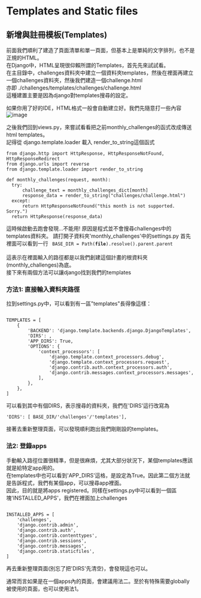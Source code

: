 # Templates and Static files
## 新增與註冊模板(Templates)
前面我們順利了建造了頁面清單和單一頁面，但基本上是單純的文字排列，也不是正規的HTML。<br>
在Django中，HTML呈現很仰賴所謂的Templates，首先先來試試看。<br>
在主目錄中，challenges資料夾中建立一個資料夾templates，然後在裡面再建立一個challenges資料夾，然後我們建造一個challenge.html<br>
亦即 ./challenges/templates/challenges/challenge.html<br>
這種建置主要是因為django對templates搜尋的設定。


如果你用了好的IDE，HTML格式一般會自動建立好。我們先隨意打一些內容
![image](https://user-images.githubusercontent.com/43126022/177176893-b50eb33a-3254-464e-ba89-6525eec789a5.png)

之後我們回到views.py，來嘗試看看把之前monthly_challenges的函式改成傳送html templates。<br>
記得從 django.template.loader 載入 render_to_string這個函式
<pre><code>from django.http import HttpResponse, HttpResponseNotFound, HttpResponseRedirect
from django.urls import reverse
from django.template.loader import render_to_string  
  
def monthly_challenges(request, month):
  try:
      challenge_text = monthly_challenges_dict[month]
      response_data = render_to_string("challenges/challenge.html")
  except:
      return HttpResponseNotFound("this month is not supported. Sorry.")
  return HttpResponse(response_data)
</code></pre>

這時候啟動去跑會發現...不能用!
原因是程式並不會搜尋challenges中的templates資料夾。
請打開子資料夾'monthly_challenges'中的settings.py
首先裡面可以看到一行
<code> BASE_DIR = Path(__file__).resolve().parent.parent </code> <br>
這表示在裡面輸入的路徑都是以我們創建這個計畫的根資料夾(monthly_challenges)為底。<br>
接下來有兩個方法可以讓django找到我們的templates
### 方法1: 直接輸入資料夾路徑
拉到settings.py中，可以看到有一區"templates"長得像這樣：
<pre><code>
TEMPLATES = [
    {
        'BACKEND': 'django.template.backends.django.DjangoTemplates',
        'DIRS': ,
        'APP_DIRS': True,
        'OPTIONS': {
            'context_processors': [
                'django.template.context_processors.debug',
                'django.template.context_processors.request',
                'django.contrib.auth.context_processors.auth',
                'django.contrib.messages.context_processors.messages',
            ],
        },
    },
]</code></pre>
可以看到其中有個DIRS，表示搜尋的資料夾，我們在'DIRS'這行改寫為
<pre><code>'DIRS': [ BASE_DIR/'challenges'/'templates'],</code></pre>

接著去重新整理頁面，可以發現順利跑出我們剛剛設的templates。

### 法2: 登錄apps
手動輸入路徑位置很精準，但是很麻煩，尤其大部分狀況下，某個templates應該就是給特定app用的。<br>
在templates中也可以看到'APP_DIRS'這格，是設定為True。因此第二個方法就是告訴程式，我們有某個app，可以搜尋app裡面。<br>
因此，目的就是將apps registered。同樣在settings.py中可以看到一個區塊'INSTALLED_APPS'，我們在裡面加上challenges
<pre><code>
INSTALLED_APPS = [
    'challenges',
    'django.contrib.admin',
    'django.contrib.auth',
    'django.contrib.contenttypes',
    'django.contrib.sessions',
    'django.contrib.messages',
    'django.contrib.staticfiles',
] </code></pre>

再去重新整理頁面(別忘了把'DIRS'先清空)，會發現這也可以。<br>

通常而言如果是在一個apps內的頁面，會建議用法二。至於有特殊需要globally被使用的頁面，也可以使用法1。<br>
